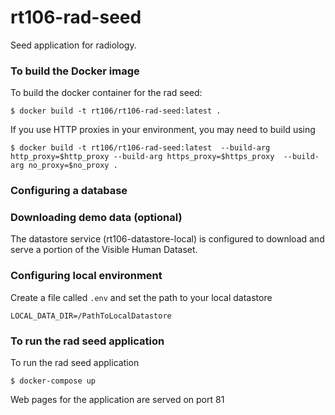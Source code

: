 # rt106-rad-seed
Seed application for radiology.

### To build the Docker image

To build the docker container for the rad seed:

    $ docker build -t rt106/rt106-rad-seed:latest .

If you use HTTP proxies in your environment, you may need to build using

    $ docker build -t rt106/rt106-rad-seed:latest  --build-arg http_proxy=$http_proxy --build-arg https_proxy=$https_proxy  --build-arg no_proxy=$no_proxy .

### Configuring a database

### Downloading demo data (optional)
The datastore service (rt106-datastore-local) is configured to download and serve a portion of the Visible Human Dataset.

### Configuring local environment

Create a file called ```.env``` and set the path to your local datastore

```
LOCAL_DATA_DIR=/PathToLocalDatastore
```

### To run the rad seed application

To run the rad seed application

```
$ docker-compose up
```

Web pages for the application are served on port 81
